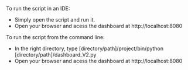 To run the script in an IDE:
* Simply open the script and run it.
* Open your browser and acess the dashboard at http://localhost:8080

To run the script from the command line:
* In the right directory, type [directory/path]/project/bin/python [directory/path]/dashboard_V2.py
* Open your browser and acess the dashboard at http://localhost:8080
